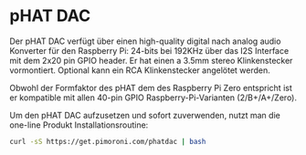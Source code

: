 <!--
---
name: pHAT DAC
class: board
type: audio
formfactor: pHAT
manufacturer: Pimoroni
description: Ein I2S digital zu analog audio Konverter
buy: https://shop.pimoroni.com/products/phat-dac
image: 'phat-dac.png'
pincount: 40
eeprom: nein
power:
  '2':
ground:
  '25':
  '39':
pin:
  '12':
    name: I2S
  '35':
    name: I2S
  '40':
    name: I2S
install:
  'devices':
  - 'i2s'
-->
# pHAT DAC

Der pHAT DAC verfügt über einen high-quality digital nach analog audio Konverter für den Raspberry Pi: 24-bits bei 192KHz über das I2S Interface mit dem 2x20 pin GPIO header. Er hat einen a 3.5mm stereo Klinkenstecker vormontiert. Optional kann ein RCA Klinkenstecker angelötet werden.

Obwohl der Formfaktor des pHAT dem des Raspberry Pi Zero entspricht ist er kompatible mit allen 40-pin GPIO Raspberry-Pi-Varianten (2/B+/A+/Zero).

Um den pHAT DAC aufzusetzen und sofort zuverwenden, nutzt man die one-line Produkt Installationsroutine:

```bash
curl -sS https://get.pimoroni.com/phatdac | bash
```
